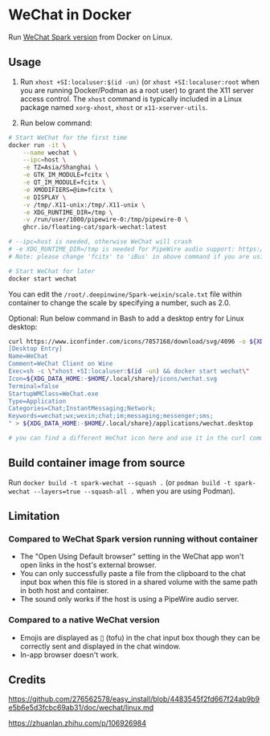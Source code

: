 # WeChat in Docker

Run [WeChat Spark version](https://aur.archlinux.org/packages/com.qq.weixin.spark) from Docker on Linux.

## Usage

1. Run `xhost +SI:localuser:$(id -un)` (or `xhost +SI:localuser:root` when you are running Docker/Podman as a root user) to grant the X11 server access control. The `xhost` command is typically included in a Linux package named `xorg-xhost`, `xhost` or `x11-xserver-utils`.

2. Run below command:
```bash
# Start WeChat for the first time
docker run -it \
    --name wechat \
    --ipc=host \
    -e TZ=Asia/Shanghai \
    -e GTK_IM_MODULE=fcitx \
    -e QT_IM_MODULE=fcitx \
    -e XMODIFIERS=@im=fcitx \
    -e DISPLAY \
    -v /tmp/.X11-unix:/tmp/.X11-unix \
    -e XDG_RUNTIME_DIR=/tmp \
    -v /run/user/1000/pipewire-0:/tmp/pipewire-0 \
    ghcr.io/floating-cat/spark-wechat:latest

# --ipc=host is needed, otherwise WeChat will crash 
# -e XDG_RUNTIME_DIR=/tmp is needed for PipeWire audio support: https://stackoverflow.com/a/75776428
# Note: please change 'fcitx' to 'iBus' in above command if you are using iBus

# Start WeChat for later
docker start wechat
```

You can edit the `/root/.deepinwine/Spark-weixin/scale.txt` file within container to change the scale by specifying a number, such as 2.0.

Optional: Run below command in Bash to add a desktop entry for Linux desktop:

```bash
curl https://www.iconfinder.com/icons/7857168/download/svg/4096 -o ${XDG_DATA_HOME:-$HOME/.local/share}/icons/wechat.svg && echo "
[Desktop Entry]
Name=WeChat
Comment=WeChat Client on Wine
Exec=sh -c \"xhost +SI:localuser:$(id -un) && docker start wechat\"
Icon=${XDG_DATA_HOME:-$HOME/.local/share}/icons/wechat.svg
Terminal=false
StartupWMClass=WeChat.exe
Type=Application
Categories=Chat;InstantMessaging;Network;
Keywords=wechat;wx;wexin;chat;im;messaging;messenger;sms;
" > ${XDG_DATA_HOME:-$HOME/.local/share}/applications/wechat.desktop

# you can find a different WeChat icon here and use it in the curl command: https://www.iconfinder.com/search?q=wechat&price=free
```

## Build container image from source

Run `docker build -t spark-wechat --squash .` (or `podman build -t spark-wechat --layers=true --squash-all .` when you are using Podman).

## Limitation

### Compared to WeChat Spark version running without container

* The "Open Using Default browser" setting in the WeChat app won't open links in the host's external browser.
* You can only successfully paste a file from the clipboard to the chat input box when this file is stored in a shared volume with the same path in both host and container.
* The sound only works if the host is using a PipeWire audio server.

### Compared to a native WeChat version

* Emojis are displayed as ▯ (tofu) in the chat input box though they can be correctly sent and displayed in the chat window.
* In-app browser doesn't work.


## Credits

https://github.com/276562578/easy_install/blob/4483545f2fd667f24ab9b9e5b6e5d3fcbc69ab31/doc/wechat/linux.md

https://zhuanlan.zhihu.com/p/106926984
